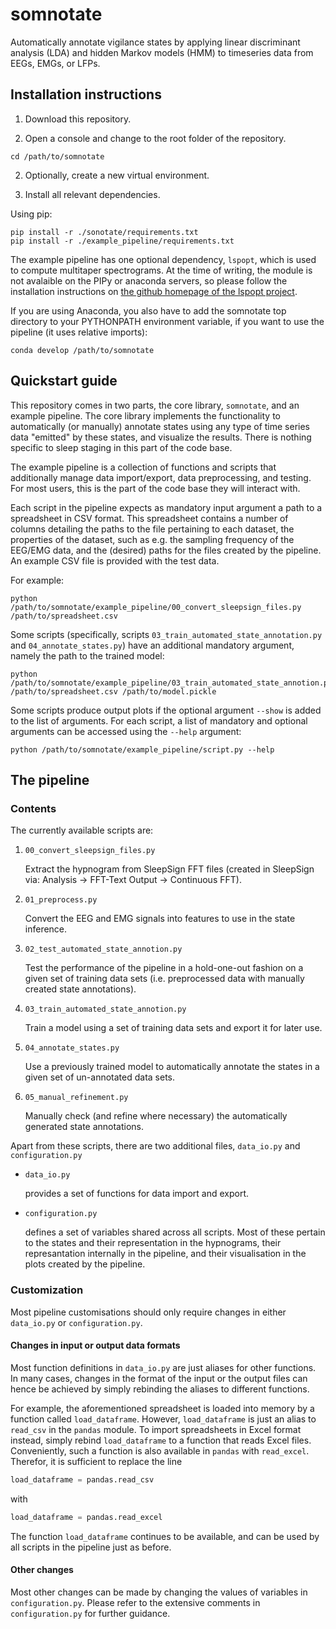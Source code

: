 # somnotate

Automatically annotate vigilance states by applying linear
discriminant analysis (LDA) and hidden Markov models (HMM) to
timeseries data from EEGs, EMGs, or LFPs.

## Installation instructions

1. Download this repository.

2. Open a console and change to the root folder of the repository.

``` shell
cd /path/to/somnotate
```

2. Optionally, create a new virtual environment.

3. Install all relevant dependencies.

Using pip:
``` shell
pip install -r ./sonotate/requirements.txt
pip install -r ./example_pipeline/requirements.txt
```

The example pipeline has one optional dependency, `lspopt`, which is
used to compute multitaper spectrograms. At the time of writing, the
module is not avalaible on the PIPy or anaconda servers, so please
follow the installation instructions on [the github homepage of the
lspopt project](https://github.com/hbldh/lspopt).

If you are using Anaconda, you also have to add the somnotate top
directory to your PYTHONPATH environment variable, if you want to use
the pipeline (it uses relative imports):

``` shell
conda develop /path/to/somnotate
```

## Quickstart guide

This repository comes in two parts, the core library, `somnotate`, and
an example pipeline. The core library implements the functionality to
automatically (or manually) annotate states using any type of time
series data "emitted" by these states, and visualize the
results. There is nothing specific to sleep staging in this part of
the code base.

The example pipeline is a collection of functions and scripts that
additionally manage data import/export, data preprocessing, and
testing. For most users, this is the part of the code base they will interact with.

Each script in the pipeline expects as mandatory input argument a path
to a spreadsheet in CSV format. This spreadsheet contains a number of
columns detailing the paths to the file pertaining to each dataset,
the properties of the dataset, such as e.g. the sampling frequency of
the EEG/EMG data, and the (desired) paths for the files created by the
pipeline. An example CSV file is provided with the test data.

For example:

``` shell
python /path/to/somnotate/example_pipeline/00_convert_sleepsign_files.py /path/to/spreadsheet.csv
```

Some scripts (specifically, scripts
`03_train_automated_state_annotation.py` and `04_annotate_states.py`)
have an additional mandatory argument, namely the path to the trained
model:

``` shell
python /path/to/somnotate/example_pipeline/03_train_automated_state_annotion.py /path/to/spreadsheet.csv /path/to/model.pickle
```

Some scripts produce output plots if the optional argument `--show` is
added to the list of arguments. For each script, a list of mandatory
and optional arguments can be accessed using the `--help` argument:

``` shell
python /path/to/somnotate/example_pipeline/script.py --help
```

## The pipeline

### Contents

The currently available scripts are:

1. `00_convert_sleepsign_files.py`

    Extract the hypnogram from SleepSign FFT files (created in SleepSign
    via: Analysis -> FFT-Text Output -> Continuous FFT).

2. `01_preprocess.py`

    Convert the EEG and EMG signals into features to use in the state inference.

3. `02_test_automated_state_annotion.py`

   Test the performance of the pipeline in a hold-one-out fashion on a
   given set of training data sets (i.e. preprocessed data with manually
   created state annotations).

4. `03_train_automated_state_annotion.py`

   Train a model using a set of training data sets and export it for later use.

5. `04_annotate_states.py`

   Use a previously trained model to automatically annotate the states in
   a given set of un-annotated data sets.

6. `05_manual_refinement.py`

   Manually check (and refine where necessary) the automatically generated state annotations.

Apart from these scripts, there are two additional files, `data_io.py` and `configuration.py`

- `data_io.py`

    provides a set of functions for data import and export.

- `configuration.py`

    defines a set of variables shared across all scripts. Most of
    these pertain to the states and their representation in the
    hypnograms, their represantation internally in the pipeline, and
    their visualisation in the plots created by the pipeline.


### Customization

Most pipeline customisations should only require changes in either `data_io.py` or `configuration.py`.

#### Changes in input or output data formats

Most function definitions in `data_io.py` are just aliases for other
functions. In many cases, changes in the format of the input or the
output files can hence be achieved by simply rebinding the aliases to
different functions.

For example, the aforementioned spreadsheet is loaded into memory by a
function called `load_dataframe`. However, `load_dataframe` is just an
alias to `read_csv` in the `pandas` module. To import spreadsheets in
Excel format instead, simply rebind `load_dataframe` to a function
that reads Excel files. Conveniently, such a function is also
available in `pandas` with `read_excel`. Therefor, it is sufficient to
replace the line


``` python
load_dataframe = pandas.read_csv
```

with

``` python
load_dataframe = pandas.read_excel
```

The function `load_dataframe` continues to be available, and can be
used by all scripts in the pipeline just as before.


#### Other changes

Most other changes can be made by changing the values of variables in
`configuration.py`. Please refer to the extensive comments in
`configuration.py` for further guidance.


